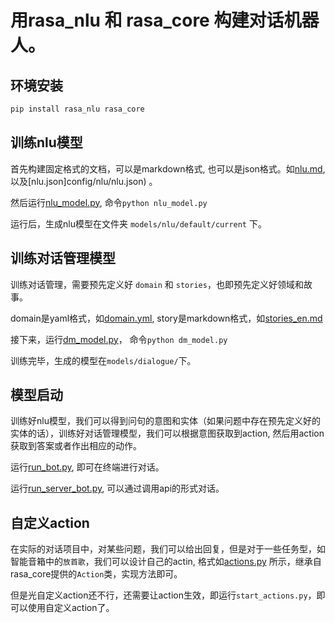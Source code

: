 # 用rasa_nlu 和 rasa_core 构建对话机器人。

## 环境安装

```bash
pip install rasa_nlu rasa_core
```

## 训练nlu模型

首先构建固定格式的文档，可以是markdown格式, 也可以是json格式。如[nlu.md](config/nlu/nlu.md), 以及[nlu.json]config/nlu/nlu.json) 。

然后运行[nlu_model.py](nlu_model.py), 命令`python nlu_model.py`

运行后，生成nlu模型在文件夹 `models/nlu/default/current` 下。

## 训练对话管理模型

训练对话管理，需要预先定义好 `domain` 和 `stories`，也即预先定义好领域和故事。

domain是yaml格式，如[domain.yml](config/domain/domain.yml), story是markdown格式，如[stories_en.md](config/domain/stories_en.md)

接下来，运行[dm_model.py](dm_model.py)， 命令`python dm_model.py`

训练完毕，生成的模型在`models/dialogue/`下。

## 模型启动

训练好nlu模型，我们可以得到问句的意图和实体（如果问题中存在预先定义好的实体的话），训练好对话管理模型，我们可以根据意图获取到action, 然后用action获取到答案或者作出相应的动作。

运行[run_bot.py](run_bot.py), 即可在终端进行对话。

运行[run_server_bot.py](run_server_bot.py), 可以通过调用api的形式对话。

## 自定义action

在实际的对话项目中，对某些问题，我们可以给出回复，但是对于一些任务型，如智能音箱中的`放首歌`，我们可以设计自己的actin, 格式如[actions.py](apis/actions.py) 所示，继承自rasa_core提供的`Action`类，实现方法即可。

但是光自定义action还不行，还需要让action生效，即运行`start_actions.py`，即可以使用自定义action了。